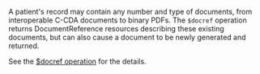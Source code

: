 A patient's record may contain any number and type of documents, from interoperable C-CDA documents to binary PDFs. The `$docref` operation returns DocumentReference resources describing these existing documents, but can also cause a document to be newly generated and returned. 

See the [$docref operation](OperationDefinition-docref.html) for the details.
